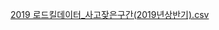 [2019 로드킬데이터_사고잦은구간(2019년상반기).csv](https://github.com/user-attachments/files/21423412/2019._.2019.csv)
